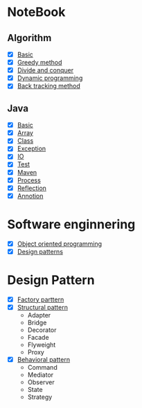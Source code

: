 # NoteBook
## Algorithm
  - [x] [Basic](./Algorithm/1.basic.md)
  - [x] [Greedy method](./Algorithm/2.Greedy.md)
  - [x] [Divide and conquer](./Algorithm/3.DivideAndConquer.md)
  - [x] [Dynamic programming](./Algorithm/4.DynamicProgramming.md)
  - [x] [Back tracking method](./Algorithm/5.Search.md)

## Java
  - [x] [Basic](./Java/1.Basic.md)
  - [x] [Array](./Java/2.Array.md)
  - [x] [Class](./Java/3.Class.md)
  - [x] [Exception](./Java/4.Exception.md)
  - [x] [IO](./Java/5.IO.md)
  - [x] [Test](./Java/6.Test.md)
  - [x] [Maven](./Java/7.Maven.md)
  - [x] [Process](./Java/8.Process.md)
  - [x] [Reflection](./Java/9.Reflection.md)
  - [x] [Annotion](./Java/10.Annotation.md)

# Software enginnering
  - [x] [Object oriented programming](./SoftwareEngineering/9.OOP.md)
  - [x] [Design patterns](./SoftwareEngineering/10.DesignPatterns.md)

# Design Pattern
  - [x] [Factory parttern](./DesignPattern/StatePattern.md)
  - [x] [Structural pattern](./DesignPattern/2.StructuralPattern.md)
      - Adapter
      - Bridge
      - Decorator
      - Facade
      - Flyweight
      - Proxy
  - [x] [Behavioral pattern](./DesignPattern/3.BehavioralPattern.md)
      - Command
      - Mediator
      - Observer
      - State
      - Strategy